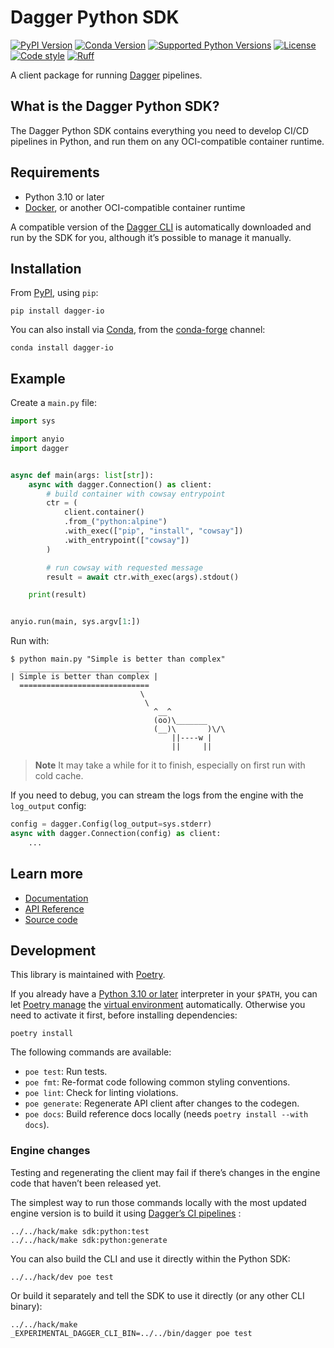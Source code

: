 # Dagger Python SDK

[![PyPI Version](https://img.shields.io/pypi/v/dagger-io)](https://pypi.org/project/dagger-io/)
[![Conda Version](https://img.shields.io/conda/vn/conda-forge/dagger-io.svg)](https://anaconda.org/conda-forge/dagger-io)
[![Supported Python Versions](https://img.shields.io/pypi/pyversions/dagger-io.svg)](https://pypi.org/project/dagger-io/)
[![License](https://img.shields.io/pypi/l/dagger-io.svg)](https://pypi.python.org/pypi/dagger-io)
[![Code style](https://img.shields.io/badge/code%20style-black-black.svg)](https://github.com/psf/black)
[![Ruff](https://img.shields.io/endpoint?url=https://raw.githubusercontent.com/charliermarsh/ruff/main/assets/badge/v1.json)](https://github.com/charliermarsh/ruff)

A client package for running [Dagger](https://dagger.io/) pipelines.

## What is the Dagger Python SDK?

The Dagger Python SDK contains everything you need to develop CI/CD pipelines in Python, and run them on any OCI-compatible container runtime.

## Requirements

- Python 3.10 or later
- [Docker](https://docs.docker.com/engine/install/), or another OCI-compatible container runtime

A compatible version of the  [Dagger CLI](https://docs.dagger.io/cli) is automatically downloaded and run by the SDK for you, although it’s possible to manage it manually.

## Installation

From [PyPI](https://pypi.org/project/dagger-io/), using `pip`:

```shell
pip install dagger-io
```

You can also install via [Conda](https://anaconda.org/conda-forge/dagger-io), from the [conda-forge](https://conda-forge.org/docs/user/introduction.html#how-can-i-install-packages-from-conda-forge) channel:

```shell
conda install dagger-io
```

## Example

Create a `main.py` file:

```python
import sys

import anyio
import dagger


async def main(args: list[str]):
    async with dagger.Connection() as client:
        # build container with cowsay entrypoint
        ctr = (
            client.container()
            .from_("python:alpine")
            .with_exec(["pip", "install", "cowsay"])
            .with_entrypoint(["cowsay"])
        )

        # run cowsay with requested message
        result = await ctr.with_exec(args).stdout()

    print(result)


anyio.run(main, sys.argv[1:])
```

Run with:

```console
$ python main.py "Simple is better than complex"
  _____________________________
| Simple is better than complex |
  =============================
                             \
                              \
                                ^__^
                                (oo)\_______
                                (__)\       )\/\
                                    ||----w |
                                    ||     ||
```

> **Note**
> It may take a while for it to finish, especially on first run with cold cache.

If you need to debug, you can stream the logs from the engine with the `log_output`  config:

```python
config = dagger.Config(log_output=sys.stderr)
async with dagger.Connection(config) as client:
    ...
```

## Learn more

- [Documentation](https://docs.dagger.io/sdk/python)
- [API Reference](https://dagger-io.readthedocs.org)
- [Source code](https://github.com/dagger/dagger/tree/main/sdk/python)

## Development

This library is maintained with [Poetry](https://python-poetry.org/docs/).

If you already have a [Python 3.10 or later](https://docs.python.org/3/using/index.html) interpreter in your `$PATH`, you can let [Poetry manage](https://python-poetry.org/docs/basic-usage/#using-your-virtual-environment) the [virtual environment](https://packaging.python.org/en/latest/tutorials/installing-packages/#creating-virtual-environments) automatically. Otherwise you need to activate it first, before installing dependencies:

```shell
poetry install
```

The following commands are available:
- `poe test`: Run tests.
- `poe fmt`: Re-format code following common styling conventions.
- `poe lint`: Check for linting violations.
- `poe generate`: Regenerate API client after changes to the codegen.
- `poe docs`: Build reference docs locally (needs `poetry install --with docs`).

### Engine changes

Testing and regenerating the client may fail if there’s changes in the engine code that haven’t been released yet.

The simplest way to run those commands locally with the most updated engine version is to build it using [Dagger’s CI pipelines](https://github.com/dagger/dagger/blob/main/internal/mage/sdk/python.go) :

```shell
../../hack/make sdk:python:test
../../hack/make sdk:python:generate
```

You can also build the CLI and use it directly within the Python SDK:

```shell
../../hack/dev poe test
```

Or build it separately and tell the SDK to use it directly (or any other CLI binary):

```shell
../../hack/make
_EXPERIMENTAL_DAGGER_CLI_BIN=../../bin/dagger poe test
```

